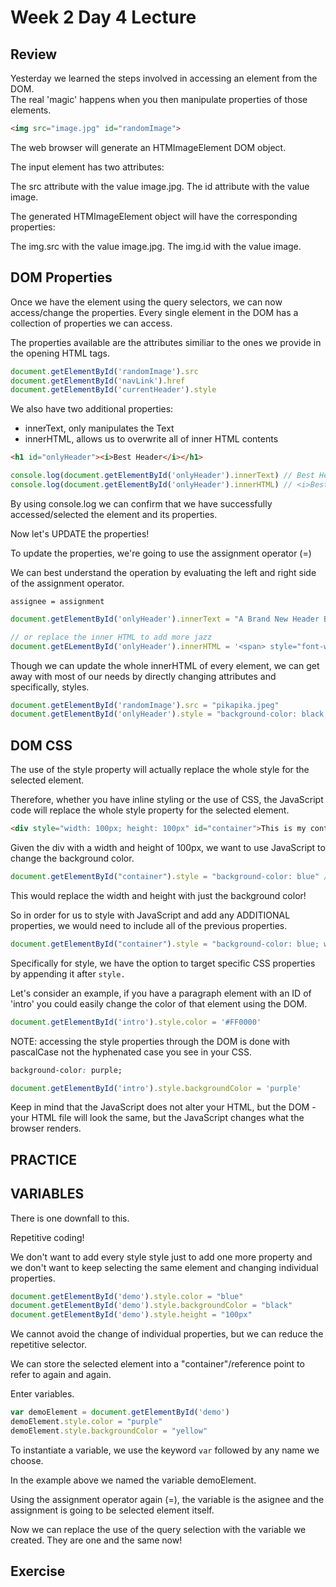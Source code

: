 # Week 2 Day 4 Lecture

## Review

Yesterday we learned the steps involved in accessing an element from the DOM.  
The real 'magic' happens when you then manipulate properties of those elements.



```html
<img src="image.jpg" id="randomImage">
```

The web browser will generate an HTMImageElement DOM object.

The input element has two attributes:

The src attribute with the value image.jpg.
The id attribute with the value image.

The generated HTMImageElement object will have the corresponding properties:

The img.src with the value image.jpg.
The img.id with the value image.

## DOM Properties

Once we have the element using the query selectors, we can now access/change the properties. Every single element in the DOM has a collection of properties we can access. 

The properties available are the attributes similiar to the ones we provide in the opening HTML tags.

```js
document.getElementById('randomImage').src
document.getElementById('navLink').href
document.getElementById('currentHeader').style
```

We also have two additional properties:
- innerText, only manipulates the Text
- innerHTML, allows us to overwrite all of inner HTML contents

```html
<h1 id="onlyHeader"><i>Best Header</i></h1>
```

```javascript
console.log(document.getElementById('onlyHeader').innerText) // Best Header
console.log(document.getElementById('onlyHeader').innerHTML) // <i>Best Header</i>
```

By using console.log we can confirm that we have successfully accessed/selected the element and its properties.

Now let's UPDATE the properties!

To update the properties, we're going to use the assignment operator (=)

We can best understand the operation by evaluating the left and right side of the assignment operator.

```syntax
assignee = assignment
```

```js
document.getElementById('onlyHeader').innerText = "A Brand New Header By JavaScript"

// or replace the inner HTML to add more jazz
document.getELementById('onlyHeader').innerHTML = '<span> style="font-weight: 300">A sleek Header</span>'
```

Though we can update the whole innerHTML of every element, we can get away with most of our needs by directly changing attributes and specifically, styles.

```js
document.getElementById('randomImage').src = "pikapika.jpeg"
document.getElementById('onlyHeader').style = "background-color: black; color: white;"
```

## DOM CSS

The use of the style property will actually replace the whole style for the selected element.

Therefore, whether you have inline styling or the use of CSS, the JavaScript code will replace the whole style property for the selected element.

```html
<div style="width: 100px; height: 100px" id="container">This is my container</div>
```

Given the div with a width and height of 100px, we want to use JavaScript to change the background color.

```js
document.getElementById("container").style = "background-color: blue" // bad
```

This would replace the width and height with just the background color!

So in order for us to style with JavaScript and add any ADDITIONAL properties, we would need to include all of the previous properties.

```js
document.getElementById("container").style = "background-color: blue; width: 100px; height: 100px" // better but not good.
```

Specifically for style, we have the option to target specific CSS properties by appending it after `style.`

Let's consider an example, if you have a paragraph element with an ID of 'intro' you could easily change the color of that element using the DOM.

```js
document.getElementById('intro').style.color = '#FF0000'
```
NOTE: accessing the style properties through the DOM is done with pascalCase not the hyphenated case you see in your CSS.

```css
background-color: purple;
```

```js
document.getElementById('intro').style.backgroundColor = 'purple'
```

Keep in mind that the JavaScript does not alter your HTML, but the DOM - your HTML file will look the same, but the JavaScript changes what the browser renders.

## PRACTICE

## VARIABLES

There is one downfall to this.









Repetitive coding!


We don't want to add every style style just to add one more property
and we don't want to keep selecting the same element and changing individual properties.

```js
document.getElementById('demo').style.color = "blue"
document.getElementById('demo').style.backgroundColor = "black"
document.getElementById('demo').style.height = "100px"

```

We cannot avoid the change of individual properties, but we can reduce the repetitive selector.

We can store the selected element into a "container"/reference point to refer to again and again.

Enter variables.

```js
var demoElement = document.getElementById('demo')
demoElement.style.color = "purple"
demoElement.style.backgroundColor = "yellow"
```

To instantiate a variable, we use the keyword `var` followed by any name we choose.

In the example above we named the variable demoElement.

Using the assignment operator again (=), the variable is the asignee and the assignment is going to be selected element itself.

Now we can replace the use of the query selection with the variable we created. They are one and the same now!

## Exercise